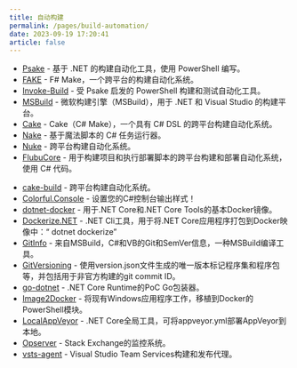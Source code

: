 ```yaml
---
title: 自动构建
permalink: /pages/build-automation/
date: 2023-09-19 17:20:41
article: false
---
```

- [Psake](https://github.com/psake/psake)  - 基于 .NET 的构建自动化工具，使用 PowerShell 编写。 
- [FAKE](https://github.com/fsharp/FAKE)  - F# Make，一个跨平台的构建自动化系统。 
- [Invoke-Build](https://github.com/nightroman/Invoke-Build)  - 受 Psake 启发的 PowerShell 构建和测试自动化工具。 
- [MSBuild](https://github.com/dotnet/msbuild)  - 微软构建引擎（MSBuild），用于 .NET 和 Visual Studio 的构建平台。 
- [Cake](https://github.com/cake-build/cake)  - Cake（C# Make），一个具有 C# DSL 的跨平台构建自动化系统。 
- [Nake](https://github.com/yevhen/Nake)  - 基于魔法脚本的 C# 任务运行器。 
- [Nuke](https://github.com/nuke-build/nuke)  - 跨平台构建自动化系统。 
- [FlubuCore](https://github.com/dotnetcore/FlubuCore)  - 用于构建项目和执行部署脚本的跨平台构建和部署自动化系统，使用 C# 代码。
* [cake-build](https://github.com/cake-build/cake) - 跨平台构建自动化系统。
* [Colorful.Console](https://github.com/tomakita/Colorful.Console) - 设置您的C#控制台输出样式！
* [dotnet-docker](https://github.com/dotnet/dotnet-docker) - 用于.NET Core和.NET Core Tools的基本Docker镜像。
* [Dockerize.NET](https://github.com/brthor/Dockerize.NET) - .NET Cli工具，用于将.NET Core应用程序打包到Docker映像中：“ dotnet dockerize”
* [GitInfo](https://github.com/kzu/GitInfo) - 来自MSBuild，C#和VB的Git和SemVer信息，一种MSBuild编译工具。
* [GitVersioning](https://github.com/AArnott/Nerdbank.GitVersioning) - 使用version.json文件生成的唯一版本标记程序集和程序包等，并包括用于非官方构建的git commit ID。
* [go-dotnet](https://github.com/matiasinsaurralde/go-dotnet) - .NET Core Runtime的PoC Go包装器。
* [Image2Docker](https://github.com/docker/communitytools-image2docker-win) - 将现有Windows应用程序工作，移植到Docker的PowerShell模块。
* [LocalAppVeyor](https://github.com/joaope/LocalAppVeyor) - .NET Core全局工具，可将appveyor.yml部署AppVeyor到本地。
* [Opserver](https://github.com/opserver/Opserver) -  Stack Exchange的监控系统。
* [vsts-agent](https://github.com/Microsoft/vsts-agent/blob/master/README.md) -  Visual Studio Team Services构建和发布代理。